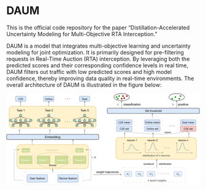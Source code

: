 # DAUM
This is the official code repository for the paper “Distillation-Accelerated Uncertainty Modeling for Multi-Objective RTA Interception.”

DAUM is a model that integrates multi-objective learning and uncertainty modeling for joint optimization. It is primarily designed for pre-filtering requests in Real-Time Auction (RTA) interception. By leveraging both the predicted scores and their corresponding confidence levels in real time, DAUM filters out traffic with low predicted scores and high model confidence, thereby improving data quality in real-time environments. The overall architecture of DAUM is illustrated in the figure below:

![](image/DAUM_main.png)
